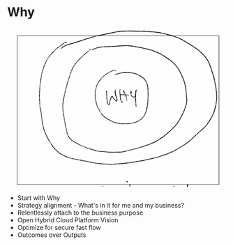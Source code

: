 # Why

![images/why.png](images/why.png)

* Start with Why
* Strategy alignment - What's in it for me and my business?
* Relentlessly attach to the business purpose
* Open Hybrid Cloud Platform Vision
* Optimize for secure fast flow
* Outcomes over Outputs
